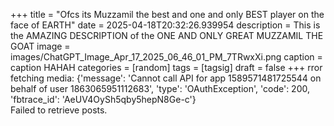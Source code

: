 +++
title = "Ofcs its Muzzamil the best and one and only BEST player on the face of EARTH"
date = 2025-04-18T20:32:26.939954
description = This is the AMAZING DESCRIPTION of the ONE AND ONLY GREAT
MUZZAMIL
THE GOAT
image = images/ChatGPT_Image_Apr_17_2025_06_46_01_PM_7TRwxXi.png
caption = caption HAHAH
categories = [random]
tags = [tagsig]
draft = false
+++
rror fetching media: {'message': 'Cannot call API for app 1589571481725544 on behalf of user 1863065951112683', 'type': 'OAuthException', 'code': 200, 'fbtrace_id': 'AeUV4OySh5qby5hepN8Ge-c'}  
Failed to retrieve posts.

